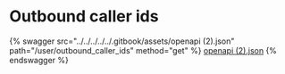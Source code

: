 # Outbound caller ids

{% swagger src="../../../../../.gitbook/assets/openapi (2).json" path="/user/outbound_caller_ids" method="get" %}
[openapi (2).json](<../../../../../.gitbook/assets/openapi (2).json>)
{% endswagger %}
